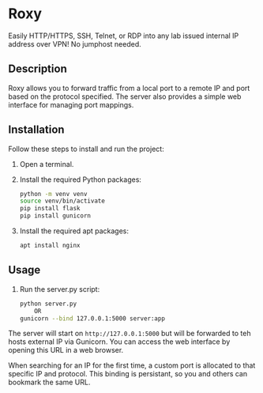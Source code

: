 # Roxy

Easily HTTP/HTTPS, SSH, Telnet, or RDP into any lab issued internal IP address over VPN! No jumphost needed.

## Description

Roxy allows you to forward traffic from a local port to a remote IP and port based on the protocol specified. The server also provides a simple web interface for managing port mappings.

## Installation

Follow these steps to install and run the project:

1. Open a terminal.

2. Install the required Python packages:
    ```bash
    python -m venv venv
    source venv/bin/activate
    pip install flask
    pip install gunicorn
    ```

3. Install the required apt packages:
    ```bash
    apt install nginx
    ```

## Usage

1. Run the server.py script:
    ```bash
    python server.py
        OR
    gunicorn --bind 127.0.0.1:5000 server:app
    ```

The server will start on `http://127.0.0.1:5000` but will be forwarded to teh hosts external IP via Gunicorn. You can access the web interface by opening this URL in a web browser.

When searching for an IP for the first time, a custom port is allocated to that specific IP and protocol. This binding is persistant, so you and others can bookmark the same URL.
